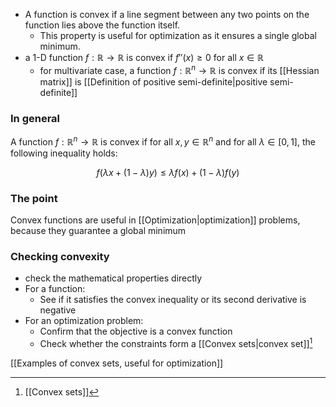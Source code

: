 - A function is convex if a line segment between any two points on the function lies above the function itself.
    - This property is useful for optimization as it ensures a single global minimum.
- a 1-D function $f: \mathbb{R} \rightarrow \mathbb{R}$ is convex if $f''(x) \ge 0$ for all $x \in \mathbb{R}$
    - for multivariate case, a function $f: \mathbb{R}^n \rightarrow \mathbb{R}$ is convex if its [[Hessian matrix]] is [[Definition of positive semi-definite|positive semi-definite]]

### In general

A function $f:\mathbb{R}^n \rightarrow \mathbb{R}$ is convex if for all $x,y \in \mathbb{R}^n$ and for all $\lambda \in [0,1]$, the following inequality holds:

$$
f(\lambda x + (1-\lambda)y) \le \lambda f(x) + (1-\lambda)f(y)
$$

### The point

Convex functions are useful in [[Optimization|optimization]] problems, because they guarantee a global minimum

### Checking convexity

- check the mathematical properties directly
- For a function:
	- See if it satisfies the convex inequality or its second derivative is negative
- For an optimization problem:
	- Confirm that the objective is a convex function
	- Check whether the constraints form a [[Convex sets|convex set]][^1]

[[Examples of convex sets, useful for optimization]]


[^1]: [[Convex sets]]